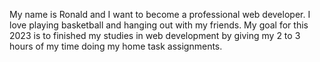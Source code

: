 My name is Ronald and I want to become a professional web developer. I love playing basketball and hanging out with my friends. My goal for this 2023 is to finished my studies in web development by giving my 2 to 3 hours of my time doing my home task assignments.
